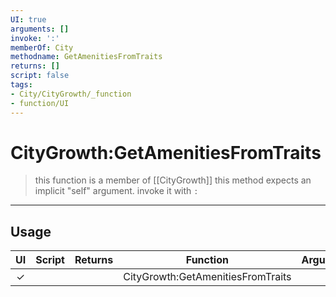 ```yaml
---
UI: true
arguments: []
invoke: ':'
memberOf: City
methodname: GetAmenitiesFromTraits
returns: []
script: false
tags:
- City/CityGrowth/_function
- function/UI
---
```

# CityGrowth:GetAmenitiesFromTraits
> this function is a member of [[CityGrowth]]
> this method expects an implicit "self" argument. invoke it with `:`
-----
## Usage
|  UI | Script | Returns | Function | Arguments |
|:---:|:------:|-------:|:--------:|:---------|
|✓| ||CityGrowth:GetAmenitiesFromTraits||

